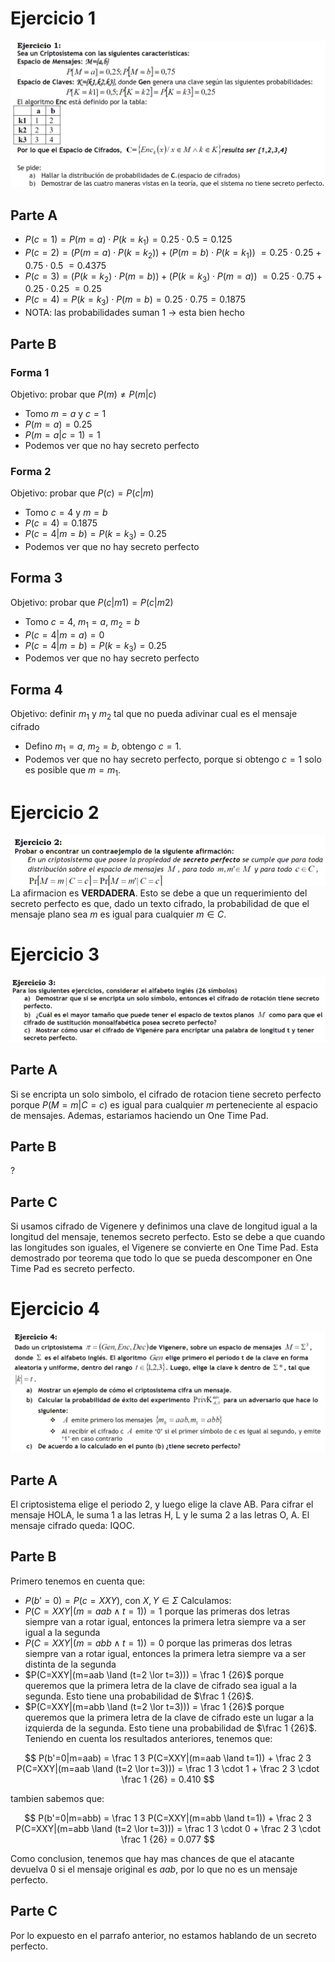 # Ejercicio 1
![](Pasted%20image%2020240318162408.png)
## Parte A
- $P(c=1) = P(m=a) \cdot P(k=k_1) = 0.25 \cdot 0.5 = 0.125$
- $P(c=2) = ( P(m=a) \cdot P(k=k_2) ) + ( P(m=b) \cdot P(k=k_1))$
  $= 0.25 \cdot 0.25 + 0.75 \cdot 0.5$
  $= 0.4375$
- $P(c=3) = (P(k=k_2) \cdot P(m=b)) + (P(k=k_3) \cdot P(m=a))$
  $= 0.25 \cdot 0.75 + 0.25 \cdot 0.25$
  $= 0.25$
- $P(c=4) = P(k=k_3) \cdot P(m=b) = 0.25 \cdot 0.75 = 0.1875$
- NOTA: las probabilidades suman 1 -> esta bien hecho
## Parte B
### Forma 1
Objetivo: probar que $P(m) \neq P(m|c)$
- Tomo $m=a$ y $c=1$
- $P(m=a) = 0.25$
- $P(m=a|c=1) = 1$
- Podemos ver que no hay secreto perfecto
### Forma 2
Objetivo: probar que $P(c) = P(c|m)$
- Tomo $c=4$ y $m=b$
- $P(c=4) = 0.1875$
- $P(c=4|m=b) = P(k=k_3) = 0.25$
- Podemos ver que no hay secreto perfecto
## Forma 3
Objetivo: probar que $P(c|m1) = P(c|m2)$
- Tomo $c=4$, $m_1=a$, $m_2 = b$
- $P(c=4|m=a) = 0$
- $P(c=4|m=b) = P(k=k_3) = 0.25$
- Podemos ver que no hay secreto perfecto
## Forma 4
Objetivo: definir $m_1$ y $m_2$ tal que no pueda adivinar cual es el mensaje cifrado
- Defino $m_1 = a$, $m_2 = b$, obtengo $c = 1$.
- Podemos ver que no hay secreto perfecto, porque si obtengo $c=1$ solo es posible que $m=m_1$.

# Ejercicio 2
![](Pasted%20image%2020240318171342.png)
La afirmacion es **VERDADERA**. Esto se debe a que un requerimiento del secreto perfecto es que, dado un texto cifrado, la probabilidad de que el mensaje plano sea $m$ es igual para cualquier $m \in C$.

# Ejercicio 3
![](Pasted%20image%2020240318171735.png)
## Parte A
Si se encripta un solo simbolo, el cifrado de rotacion tiene secreto perfecto porque $P(M=m|C=c)$ es igual para cualquier $m$ perteneciente al espacio de mensajes.
Ademas, estariamos haciendo un One Time Pad.
## Parte B
?
## Parte C
Si usamos cifrado de Vigenere y definimos una clave de longitud igual a la longitud del mensaje, tenemos secreto perfecto.
Esto se debe a que cuando las longitudes son iguales, el Vigenere se convierte en One Time Pad. Esta demostrado por teorema que todo lo que se pueda descomponer en One Time Pad es secreto perfecto.
# Ejercicio 4
![](Pasted%20image%2020240318173738.png)
## Parte A
El criptosistema elige el periodo 2, y luego elige la clave AB. Para cifrar el mensaje HOLA, le suma 1 a las letras H, L y le suma 2 a las letras O, A. El mensaje cifrado queda: IQOC.
## Parte B
Primero tenemos en cuenta que:
- $P(b'=0) = P(c=XXY)$, con $X,Y \in \Sigma$
Calculamos:
- $P(C=XXY|(m=aab \land t=1)) = 1$ porque las primeras dos letras siempre van a rotar igual, entonces la primera letra siempre va a ser igual a la segunda
- $P(C=XXY|(m=abb \land t=1)) = 0$ porque las primeras dos letras siempre van a rotar igual, entonces la primera letra siempre va a ser distinta de la segunda
- $P(C=XXY|(m=aab \land (t=2 \lor t=3))) = \frac 1 {26}$ porque queremos que la primera letra de la clave de cifrado sea igual a la segunda. Esto tiene una probabilidad de $\frac 1 {26}$.
-  $P(C=XXY|(m=abb \land (t=2 \lor t=3))) = \frac 1 {26}$ porque queremos que la primera letra de la clave de cifrado este un lugar a la izquierda de la segunda. Esto tiene una probabilidad de $\frac 1 {26}$.
Teniendo en cuenta los resultados anteriores, tenemos que:

$$
P(b'=0|m=aab)
= \frac 1 3 P(C=XXY|(m=aab \land t=1)) + \frac 2 3 P(C=XXY|(m=aab \land (t=2 \lor t=3)))
= \frac 1 3 \cdot 1 + \frac 2 3 \cdot \frac 1 {26}
= 0.410
$$

tambien sabemos que:

$$
P(b'=0|m=abb)
= \frac 1 3 P(C=XXY|(m=abb \land t=1)) + \frac 2 3 P(C=XXY|(m=abb \land (t=2 \lor t=3)))
= \frac 1 3 \cdot 0 + \frac 2 3 \cdot \frac 1 {26}
= 0.077
$$

Como conclusion, tenemos que hay mas chances de que el atacante devuelva 0 si el mensaje original es $aab$, por lo que no es un mensaje perfecto.
## Parte C
Por lo expuesto en el parrafo anterior, no estamos hablando de un secreto perfecto.